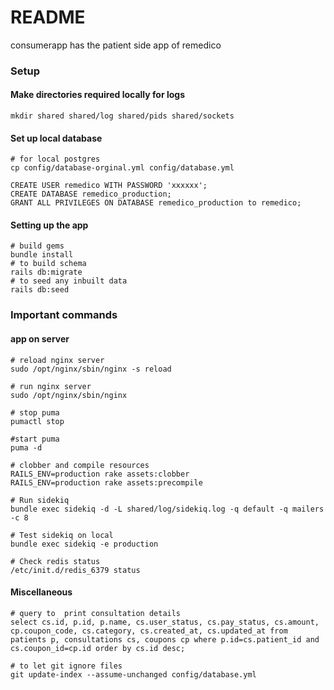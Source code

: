 
# README
consumerapp has the patient side app of remedico

### Setup
####  Make directories required locally for logs 
``` 
mkdir shared shared/log shared/pids shared/sockets
```
####  Set up local database
```
# for local postgres
cp config/database-orginal.yml config/database.yml

CREATE USER remedico WITH PASSWORD 'xxxxxx';
CREATE DATABASE remedico_production; 
GRANT ALL PRIVILEGES ON DATABASE remedico_production to remedico;
```

####  Setting up the app
```
# build gems
bundle install
# to build schema
rails db:migrate
# to seed any inbuilt data 
rails db:seed
```

### Important commands

####  app on server
```
# reload nginx server
sudo /opt/nginx/sbin/nginx -s reload 

# run nginx server
sudo /opt/nginx/sbin/nginx

# stop puma
pumactl stop

#start puma
puma -d

# clobber and compile resources
RAILS_ENV=production rake assets:clobber
RAILS_ENV=production rake assets:precompile

# Run sidekiq
bundle exec sidekiq -d -L shared/log/sidekiq.log -q default -q mailers -c 8

# Test sidekiq on local
bundle exec sidekiq -e production

# Check redis status
/etc/init.d/redis_6379 status
```
####  Miscellaneous
```
# query to  print consultation details
select cs.id, p.id, p.name, cs.user_status, cs.pay_status, cs.amount, cp.coupon_code, cs.category, cs.created_at, cs.updated_at from patients p, consultations cs, coupons cp where p.id=cs.patient_id and cs.coupon_id=cp.id order by cs.id desc;

# to let git ignore files
git update-index --assume-unchanged config/database.yml
```
